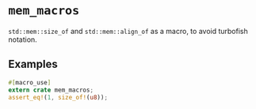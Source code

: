 # `mem_macros`

`std::mem::size_of` and `std::mem::align_of` as a macro, to avoid turbofish notation.

## Examples

```rust
#[macro_use]
extern crate mem_macros;
assert_eq!(1, size_of!(u8));
```
